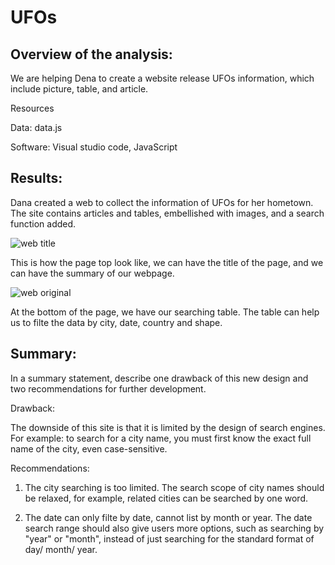 # UFOs
## Overview of the analysis: 

  We are helping Dena to create a website release UFOs information, which include picture, table, and article.

Resources

Data:  data.js

Software:  Visual studio code, JavaScript

## Results: 

Dana created a web to collect the information of UFOs for her hometown. The site contains articles and tables, embellished with images, and a search function added.

![web title](https://user-images.githubusercontent.com/95401877/158428122-49875b4b-b82b-48e6-9df9-caaaab322a63.png)

This is how the page top look like, we can have the title of the page, and we can have the summary of our webpage.

![web original](https://user-images.githubusercontent.com/95401877/158428197-f2930f58-11d8-4258-a2a4-785a4aac83fd.png)

At the bottom of the page, we have our searching table. The table can help us to filte the data by city, date, country and shape.


## Summary: 

In a summary statement, describe one drawback of this new design and two recommendations for further development.

Drawback:

The downside of this site is that it is limited by the design of search engines. For example: to search for a city name, you must first know the exact full name of the city, even case-sensitive.

Recommendations:

1. The city searching is too limited. The search scope of city names should be relaxed, for example, related cities can be searched by one word.


2. The date can only filte by date, cannot list by month or year. The date search range should also give users more options, such as searching by "year" or "month", instead of just searching for the standard format of day/ month/ year.




